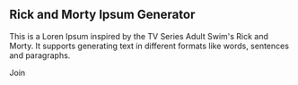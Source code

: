 
## Rick and Morty Ipsum Generator

This is a Loren Ipsum inspired by the TV Series Adult Swim's Rick and Morty. It supports generating text in different formats like words, sentences and paragraphs.

Join
